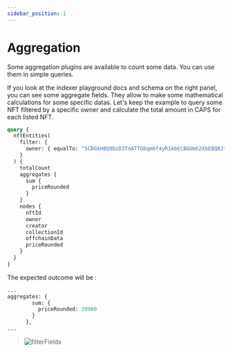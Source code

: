 ```yaml
---
sidebar_position: 1
---
```


# Aggregation

Some aggregation plugins are available to count some data. You can use them in simple queries.

If you look at the indexer playground docs and schema on the right panel, you can see some aggregate fields. 
They allow to make some mathematical calculations for some specific datas. Let's keep the example to query some NFT filtered by a specific owner and calculate the total amount in CAPS for each listed NFT. 

```graphql showLineNumbers
query {
  nftEntities(
    filter: {
      owner: { equalTo: "5CDGXH8Q9DzD3TnATTG6qm6f4yR1kbECBGUmh2XbEBQ8Jfa5" }
    }
  ) {
    totalCount
    aggregates {
      sum {
        priceRounded
      }
    }
    nodes {
      nftId
      owner
      creator
      collectionId
      offchainData
      priceRounded
    }
  }
}
```

The expected outcome will be : 

```graphql showLineNumbers
...
aggregates: {
        sum: {
          priceRounded: 39900
        }
      },
...
```

> ![filterFields](./aggregate.png)




<!-- To see more details about the corresponding code you can check **[this link](https://github.com/capsule-corp-ternoa/subql/blob/dev-update/packages/query/src/graphql/plugins/PgAggregateTransfer.ts)**.
___ 

## Most sold

The mostSold query return a ranking of most sold NFTs:
```graphql showLineNumbers
{
  mostSold(first: 10, offset: 0) {
    nodes {
      id
    }
  }
}
```
___
## Most sold series

The mostSoldSeries query return a ranking of most sold series NFTs:
```graphql showLineNumbers
{
  mostSoldSeries(first: 10, offset: 0) {
    nodes {
      id
    }
  }
}
```
___
## Top sellers

The topSeller query return a ranking of addresses which sold the most NFTs:
```graphql showLineNumbers
{
  topSeller(first: 10, offset: 0) {
    nodes {
      id
    }
  }
}
``` -->